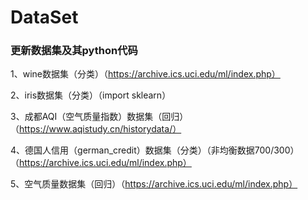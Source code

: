 # DataSet

### 更新数据集及其python代码

1、wine数据集（分类）（https://archive.ics.uci.edu/ml/index.php）

2、iris数据集（分类）（import sklearn）

3、成都AQI（空气质量指数）数据集（回归）（https://www.aqistudy.cn/historydata/）

4、德国人信用（german_credit）数据集（分类）（非均衡数据700/300）（https://archive.ics.uci.edu/ml/index.php）

5、空气质量数据集（回归）（https://archive.ics.uci.edu/ml/index.php）

